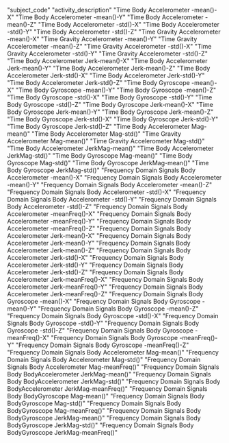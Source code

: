 "subject_code" 
"activity_description" 
"Time Body Accelerometer -mean()-X" 
"Time Body Accelerometer -mean()-Y" 
"Time Body Accelerometer -mean()-Z" 
"Time Body Accelerometer -std()-X" 
"Time Body Accelerometer -std()-Y" 
"Time Body Accelerometer -std()-Z" 
"Time Gravity Accelerometer -mean()-X" 
"Time Gravity Accelerometer -mean()-Y" 
"Time Gravity Accelerometer -mean()-Z" 
"Time Gravity Accelerometer -std()-X" 
"Time Gravity Accelerometer -std()-Y" 
"Time Gravity Accelerometer -std()-Z" 
"Time Body Accelerometer Jerk-mean()-X" 
"Time Body Accelerometer Jerk-mean()-Y" 
"Time Body Accelerometer Jerk-mean()-Z" 
"Time Body Accelerometer Jerk-std()-X" 
"Time Body Accelerometer Jerk-std()-Y" 
"Time Body Accelerometer Jerk-std()-Z" 
"Time Body Gyroscope -mean()-X" 
"Time Body Gyroscope -mean()-Y" 
"Time Body Gyroscope -mean()-Z" 
"Time Body Gyroscope -std()-X" 
"Time Body Gyroscope -std()-Y" 
"Time Body Gyroscope -std()-Z" 
"Time Body Gyroscope Jerk-mean()-X" 
"Time Body Gyroscope Jerk-mean()-Y" 
"Time Body Gyroscope Jerk-mean()-Z" 
"Time Body Gyroscope Jerk-std()-X" 
"Time Body Gyroscope Jerk-std()-Y" 
"Time Body Gyroscope Jerk-std()-Z" 
"Time Body Accelerometer Mag-mean()" 
"Time Body Accelerometer Mag-std()" 
"Time Gravity Accelerometer Mag-mean()" 
"Time Gravity Accelerometer Mag-std()" 
"Time Body Accelerometer JerkMag-mean()" 
"Time Body Accelerometer JerkMag-std()" 
"Time Body Gyroscope Mag-mean()" 
"Time Body Gyroscope Mag-std()" 
"Time Body Gyroscope JerkMag-mean()" 
"Time Body Gyroscope JerkMag-std()" 
"Frequency Domain Signals Body Accelerometer -mean()-X" 
"Frequency Domain Signals Body Accelerometer -mean()-Y" 
"Frequency Domain Signals Body Accelerometer -mean()-Z" 
"Frequency Domain Signals Body Accelerometer -std()-X" 
"Frequency Domain Signals Body Accelerometer -std()-Y" 
"Frequency Domain Signals Body Accelerometer -std()-Z" 
"Frequency Domain Signals Body Accelerometer -meanFreq()-X" 
"Frequency Domain Signals Body Accelerometer -meanFreq()-Y" 
"Frequency Domain Signals Body Accelerometer -meanFreq()-Z" 
"Frequency Domain Signals Body Accelerometer Jerk-mean()-X" 
"Frequency Domain Signals Body Accelerometer Jerk-mean()-Y" 
"Frequency Domain Signals Body Accelerometer Jerk-mean()-Z" 
"Frequency Domain Signals Body Accelerometer Jerk-std()-X" 
"Frequency Domain Signals Body Accelerometer Jerk-std()-Y" 
"Frequency Domain Signals Body Accelerometer Jerk-std()-Z" 
"Frequency Domain Signals Body Accelerometer Jerk-meanFreq()-X" 
"Frequency Domain Signals Body Accelerometer Jerk-meanFreq()-Y" 
"Frequency Domain Signals Body Accelerometer Jerk-meanFreq()-Z" 
"Frequency Domain Signals Body Gyroscope -mean()-X" 
"Frequency Domain Signals Body Gyroscope -mean()-Y" 
"Frequency Domain Signals Body Gyroscope -mean()-Z" 
"Frequency Domain Signals Body Gyroscope -std()-X" 
"Frequency Domain Signals Body Gyroscope -std()-Y" 
"Frequency Domain Signals Body Gyroscope -std()-Z" 
"Frequency Domain Signals Body Gyroscope -meanFreq()-X" 
"Frequency Domain Signals Body Gyroscope -meanFreq()-Y" 
"Frequency Domain Signals Body Gyroscope -meanFreq()-Z" 
"Frequency Domain Signals Body Accelerometer Mag-mean()" 
"Frequency Domain Signals Body Accelerometer Mag-std()" 
"Frequency Domain Signals Body Accelerometer Mag-meanFreq()" 
"Frequency Domain Signals Body BodyAccelerometer JerkMag-mean()" 
"Frequency Domain Signals Body BodyAccelerometer JerkMag-std()" 
"Frequency Domain Signals Body BodyAccelerometer JerkMag-meanFreq()" 
"Frequency Domain Signals Body BodyGyroscope Mag-mean()" 
"Frequency Domain Signals Body BodyGyroscope Mag-std()" 
"Frequency Domain Signals Body BodyGyroscope Mag-meanFreq()" 
"Frequency Domain Signals Body BodyGyroscope JerkMag-mean()" 
"Frequency Domain Signals Body BodyGyroscope JerkMag-std()" 
"Frequency Domain Signals Body BodyGyroscope JerkMag-meanFreq()"